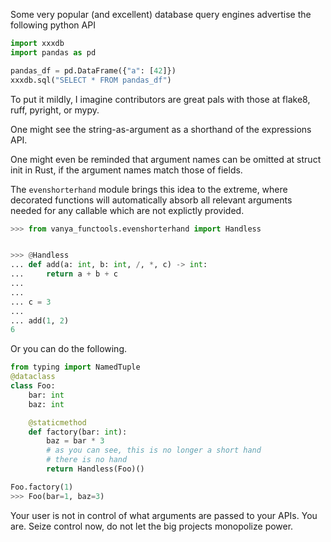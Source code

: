 Some very popular (and excellent) database query engines advertise the following python API
```python
import xxxdb
import pandas as pd

pandas_df = pd.DataFrame({"a": [42]})
xxxdb.sql("SELECT * FROM pandas_df")
```

To put it mildly, I imagine contributors are great pals with those at flake8, ruff, pyright, or mypy.

One might see the string-as-argument as a shorthand of the expressions API.

One might even be reminded that argument names can be omitted at struct init in Rust, if the argument names match those of fields.

The `evenshorterhand` module brings this idea to the extreme, where decorated functions will automatically absorb all relevant arguments needed for any callable which are not explictly provided.

```python
>>> from vanya_functools.evenshorterhand import Handless


>>> @Handless
... def add(a: int, b: int, /, *, c) -> int:
...     return a + b + c
... 
... 
... c = 3
... 
... add(1, 2)
6
```
Or you can do the following.
```python
from typing import NamedTuple
@dataclass
class Foo:
    bar: int
    baz: int

    @staticmethod
    def factory(bar: int):
        baz = bar * 3
        # as you can see, this is no longer a short hand
        # there is no hand
        return Handless(Foo)()

Foo.factory(1)
>>> Foo(bar=1, baz=3)
```

Your user is not in control of what arguments are passed to your APIs. You are.
Seize control now, do not let the big projects monopolize power.

